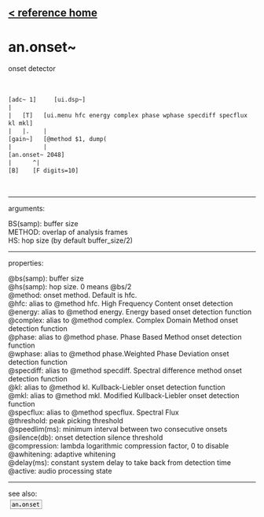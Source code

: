 [< reference home](ceammc_lib.html)
---

# an.onset~


onset detector

```


[adc~ 1]     [ui.dsp~]
|
|   [T]   [ui.menu hfc energy complex phase wphase specdiff specflux kl mkl]
|   |.    |
[gain~]   [@method $1, dump(
|         |
[an.onset~ 2048]
|      ^|
[B]    [F digits=10]

            
```

---
arguments:

BS(samp): buffer size<br>
METHOD: overlap of analysis frames<br>
HS: hop size (by default
            buffer_size/2)<br>

---
properties:

@bs(samp): buffer
            size<br>
@hs(samp): hop size. 0
            means @bs/2<br>
@method: onset method. Default is hfc.<br>
@hfc: alias to @method hfc. High Frequency Content onset
            detection<br>
@energy: alias to @method energy. Energy based onset
            detection function<br>
@complex: alias to @method complex. Complex Domain Method
            onset detection function<br>
@phase: alias to @method phase. Phase Based Method onset
            detection function<br>
@wphase: alias to @method phase.Weighted Phase Deviation
            onset detection function<br>
@specdiff: alias to @method specdiff. Spectral difference
            method onset detection function<br>
@kl: alias to @method kl. Kullback-Liebler onset detection
            function<br>
@mkl: alias to @method mkl. Modified Kullback-Liebler
            onset detection function<br>
@specflux: alias to @method specflux. Spectral
            Flux<br>
@threshold: peak picking
            threshold<br>
@speedlim(ms): 
            minimum interval between two consecutive onsets<br>
@silence(db): onset detection silence threshold<br>
@compression: lambda logarithmic
            compression factor, 0 to disable<br>
@awhitening: adaptive
            whitening<br>
@delay(ms): constant system delay to take back from detection time<br>
@active: audio processing
            state<br>

---
see also:<br>
[![an.onset](img/object_an.onset.png)](an.onset.html)
